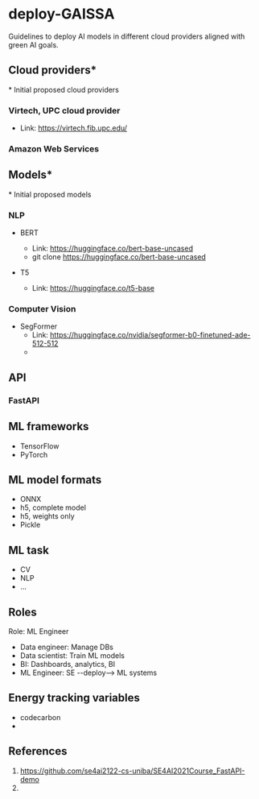 # deploy-GAISSA
 Guidelines to deploy AI models in different cloud providers aligned with green AI goals.

## Cloud providers*
\* Initial proposed cloud providers
### Virtech, UPC cloud provider
- Link: https://virtech.fib.upc.edu/

### Amazon Web Services

## Models*
\* Initial proposed models
### NLP
- BERT
  - Link: https://huggingface.co/bert-base-uncased
  - git clone https://huggingface.co/bert-base-uncased

- T5
  - Link: https://huggingface.co/t5-base
### Computer Vision
- SegFormer
  - Link: https://huggingface.co/nvidia/segformer-b0-finetuned-ade-512-512
  - 

## API
### FastAPI

## ML frameworks
- TensorFlow
- PyTorch

## ML model formats
- ONNX
- h5, complete model
- h5, weights only
- Pickle

## ML task
- CV
- NLP
- ...

## Roles
Role: ML Engineer

- Data engineer: Manage DBs
- Data scientist: Train ML models
- BI: Dashboards, analytics, BI
- ML Engineer: SE --deploy--> ML systems

## Energy tracking variables
- codecarbon
- 

## References
1. https://github.com/se4ai2122-cs-uniba/SE4AI2021Course_FastAPI-demo
2. 